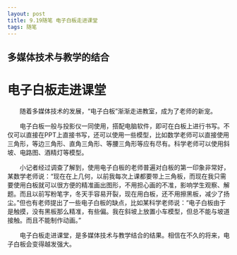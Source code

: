 ```yaml
---
layout: post
title: 9.19随笔 电子白板走进课堂
tags: 随笔
---
```


多媒体技术与教学的结合
----------

电子白板走进课堂
==========
　　随着多媒体技术的发展，“电子白板”渐渐走进教室，成为了老师的新宠。

　　电子白板一般与投影仪一同使用，搭配电脑软件，即可在白板上进行书写。不仅可以直接在PPT上直接书写，还可以使用一些模型，比如数学老师可以直接使用三角形，等边三角形、直角三角形、等腰三角形等应有尽有。科学老师可以使用斜坡、电路图、酒精灯等模型。

　　小记者经过调查了解到，使用电子白板的老师普遍对白板的第一印象非常好，某数学老师说：“现在在上几何，以前我每次上课都要带上三角板，而现在我只需要使用白板就可以很方便的精准画出图形，不用担心画的不准，影响学生观察、解题。而且以前写粉笔字，冬天手容易开裂，现在用白板，还不用擦黑板，减少了扬尘。”但也有老师提出了一些电子白板的缺点，比如某科学老师说：“电子白板由于是触摸，没有黑板那么精准，有些偏。我在斜坡上放置小车模型，但总不能与坡道接触。而且不能制作动画。”

　　电子白板走进课堂，是多媒体技术与教学结合的结果。相信在不久的将来，电子白板会变得越发强大。

